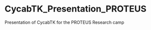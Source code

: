 CycabTK_Presentation_PROTEUS
============================

Presentation of CycabTK for the PROTEUS Research camp